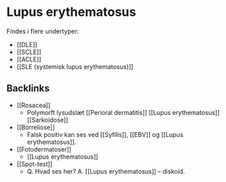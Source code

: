 # Lupus erythematosus
Findes i flere undertyper:
* [[DLE]]
* [[SCLE]]
* [[ACLE]]
* [[SLE (systemisk lupus erythematosus)]]

## Backlinks
* [[Rosacea]]
	* Polymorft lysudslæt
[[Perioral dermatitis]]
[[Lupus erythematosus]]
[[Sarkoidose]]
* [[Borreliose]]
	* Falsk positiv kan ses ved [[Syfilis]], [[EBV]] og [[Lupus erythematosus]].
* [[Fotodermatoser]]
	* [[Lupus erythematosus]]
* [[Spot-test]]
	* Q. Hvad ses her?
A. [[Lupus erythematosus]] – diskoid.

<!-- #anki/tag/med/Derma #anki/deck/Medicine #anki/tag/med/GP -->

<!-- {BearID:F8543D6E-6742-4382-9467-695351AA3F56-84084-00009F4192117647} -->
